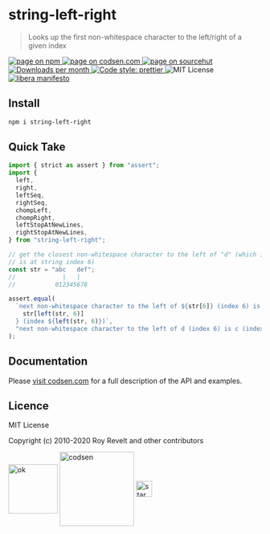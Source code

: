 # string-left-right

> Looks up the first non-whitespace character to the left/right of a given index

<div class="package-badges">
  <a href="https://www.npmjs.com/package/string-left-right" rel="nofollow noreferrer noopener">
    <img src="https://img.shields.io/badge/-npm-blue?style=flat-square" alt="page on npm">
  </a>
  <a href="https://codsen.com/os/string-left-right" rel="nofollow noreferrer noopener">
    <img src="https://img.shields.io/badge/-codsen-blue?style=flat-square" alt="page on codsen.com">
  </a>
  <a href="https://git.sr.ht/~royston/codsen/tree/master/packages/string-left-right" rel="nofollow noreferrer noopener">
    <img src="https://img.shields.io/badge/-sourcehut-blue?style=flat-square" alt="page on sourcehut">
  </a>
  <a href="https://npmcharts.com/compare/string-left-right?interval=30" rel="nofollow noreferrer noopener" target="_blank">
    <img src="https://img.shields.io/npm/dm/string-left-right.svg?style=flat-square" alt="Downloads per month">
  </a>
  <a href="https://prettier.io" rel="nofollow noreferrer noopener" target="_blank">
    <img src="https://img.shields.io/badge/code_style-prettier-brightgreen.svg?style=flat-square" alt="Code style: prettier">
  </a>
  <img src="https://img.shields.io/badge/licence-MIT-brightgreen.svg?style=flat-square" alt="MIT License">
  <a href="https://liberamanifesto.com" rel="nofollow noreferrer noopener" target="_blank">
    <img src="https://img.shields.io/badge/libera-manifesto-lightgrey.svg?style=flat-square" alt="libera manifesto">
  </a>
</div>

## Install

```bash
npm i string-left-right
```

## Quick Take

```js
import { strict as assert } from "assert";
import {
  left,
  right,
  leftSeq,
  rightSeq,
  chompLeft,
  chompRight,
  leftStopAtNewLines,
  rightStopAtNewLines,
} from "string-left-right";

// get the closest non-whitespace character to the left of "d" (which itself
// is at string index 6)
const str = "abc   def";
//             |   |
//           012345678

assert.equal(
  `next non-whitespace character to the left of ${str[6]} (index 6) is ${
    str[left(str, 6)]
  } (index ${left(str, 6)})`,
  "next non-whitespace character to the left of d (index 6) is c (index 2)"
);
```

## Documentation

Please [visit codsen.com](https://codsen.com/os/string-left-right/) for a full description of the API and examples.

## Licence

MIT License

Copyright (c) 2010-2020 Roy Revelt and other contributors

<img src="https://codsen.com/images/png-codsen-ok.png" width="98" alt="ok" align="center"> <img src="https://codsen.com/images/png-codsen-1.png" width="148" alt="codsen" align="center"> <img src="https://codsen.com/images/png-codsen-star-small.png" width="32" alt="star" align="center">
